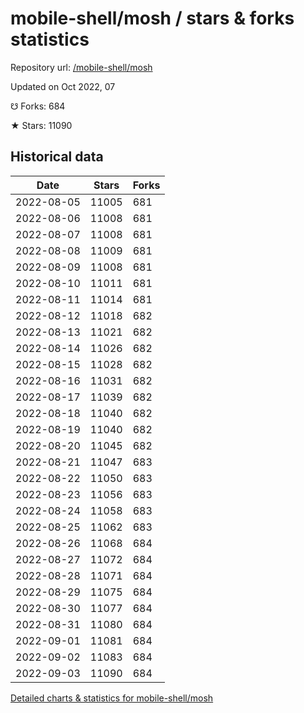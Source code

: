 # mobile-shell/mosh / stars & forks statistics

Repository url: [/mobile-shell/mosh](https://github.com/mobile-shell/mosh)

Updated on Oct 2022, 07

☋ Forks: 684

★ Stars: 11090

## Historical data
| Date | Stars | Forks |
|------|-------|-------|
| 2022-08-05 | 11005 | 681 | 
| 2022-08-06 | 11008 | 681 | 
| 2022-08-07 | 11008 | 681 | 
| 2022-08-08 | 11009 | 681 | 
| 2022-08-09 | 11008 | 681 | 
| 2022-08-10 | 11011 | 681 | 
| 2022-08-11 | 11014 | 681 | 
| 2022-08-12 | 11018 | 682 | 
| 2022-08-13 | 11021 | 682 | 
| 2022-08-14 | 11026 | 682 | 
| 2022-08-15 | 11028 | 682 | 
| 2022-08-16 | 11031 | 682 | 
| 2022-08-17 | 11039 | 682 | 
| 2022-08-18 | 11040 | 682 | 
| 2022-08-19 | 11040 | 682 | 
| 2022-08-20 | 11045 | 682 | 
| 2022-08-21 | 11047 | 683 | 
| 2022-08-22 | 11050 | 683 | 
| 2022-08-23 | 11056 | 683 | 
| 2022-08-24 | 11058 | 683 | 
| 2022-08-25 | 11062 | 683 | 
| 2022-08-26 | 11068 | 684 | 
| 2022-08-27 | 11072 | 684 | 
| 2022-08-28 | 11071 | 684 | 
| 2022-08-29 | 11075 | 684 | 
| 2022-08-30 | 11077 | 684 | 
| 2022-08-31 | 11080 | 684 | 
| 2022-09-01 | 11081 | 684 | 
| 2022-09-02 | 11083 | 684 | 
| 2022-09-03 | 11090 | 684 | 


[Detailed charts & statistics for mobile-shell/mosh](https://reviewgithub.com/rep/mobile-shell/mosh)
